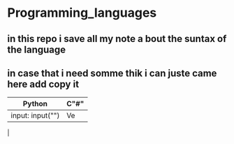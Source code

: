 # Programming_languages
## in this repo i save all my note a bout the suntax of the language 
## in case that i need somme thik i can juste came here add copy it
|Python|C"#"|
|------|------------|
|input: input("") |Ve|
|
